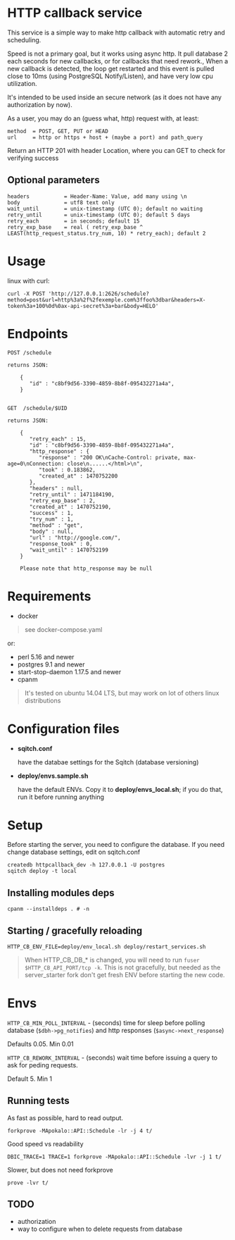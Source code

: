 # HTTP callback service

This service is a simple way to make http callback with automatic retry and scheduling.

Speed is not a primary goal, but it works using async http. It pull database 2 each seconds for new callbacks, or for callbacks that need rework.,
When a new callback is detected, the loop get restarted and this event is pulled close to 10ms (using PostgreSQL Notify/Listen), and have very low cpu utilization.

It's intended to be used inside an secure network (as it does not have any authorization by now).

As a user, you may do an (guess what, http) request with, at least:

    method  = POST, GET, PUT or HEAD
    url     = http or https + host + (maybe a port) and path_query

Return an HTTP 201 with header Location, where you can GET to check for verifying success

## Optional parameters

    headers           = Header-Name: Value, add many using \n
    body              = utf8 text only
    wait_until        = unix-timestamp (UTC 0); default no waiting
    retry_until       = unix-timestamp (UTC 0); default 5 days
    retry_each        = in seconds; default 15
    retry_exp_base    = real ( retry_exp_base ^ LEAST(http_request_status.try_num, 10) * retry_each); default 2

# Usage

linux with curl:

    curl -X POST 'http://127.0.0.1:2626/schedule?method=post&url=http%3a%2f%2fexemple.com%3ffoo%3dbar&headers=X-token%3a+100%0d%0ax-api-secret%3a+bar&body=HELO'

# Endpoints

    POST /schedule

    returns JSON:

        {
           "id" : "c8bf9d56-3390-4859-8b8f-095432271a4a",
        }


    GET  /schedule/$UID

    returns JSON:

        {
           "retry_each" : 15,
           "id" : "c8bf9d56-3390-4859-8b8f-095432271a4a",
           "http_response" : {
              "response" : "200 OK\nCache-Control: private, max-age=0\nConnection: close\n......</html>\n",
              "took" : 0.183862,
              "created_at" : 1470752200
           },
           "headers" : null,
           "retry_until" : 1471184190,
           "retry_exp_base" : 2,
           "created_at" : 1470752190,
           "success" : 1,
           "try_num" : 1,
           "method" : "get",
           "body" : null,
           "url" : "http://google.com/",
           "response_took" : 0,
           "wait_until" : 1470752199
        }

        Please note that http_response may be null


# Requirements

- docker

> see docker-compose.yaml

or:

- perl 5.16 and newer
- postgres 9.1 and newer
- start-stop-daemon 1.17.5 and newer
- cpanm

> It's tested on ubuntu 14.04 LTS, but may work on lot of others linux distributions

# Configuration files

- **sqitch.conf**

    have the databae settings for the Sqitch (database versioning)

- **deploy/envs.sample.sh**

    have the default ENVs. Copy it to **deploy/envs_local.sh**; if you do that, run it before running anything

# Setup

Before starting the server, you need to configure the database.
If you need change database settings, edit on sqitch.conf

    createdb httpcallback_dev -h 127.0.0.1 -U postgres
    sqitch deploy -t local

## Installing modules deps

    cpanm --installdeps . # -n


## Starting / gracefully reloading

    HTTP_CB_ENV_FILE=deploy/env_local.sh deploy/restart_services.sh

> When HTTP_CB_DB_* is changed, you will need to run `fuser $HTTP_CB_API_PORT/tcp -k`. This is not gracefully, but needed as the server_starter fork don't get fresh ENV before starting the new code.


# Envs

`HTTP_CB_MIN_POLL_INTERVAL` - (seconds) time for sleep before polling database (`$dbh->pg_notifies`) and http responses (`$async->next_response`)

Defaults 0.05. Min 0.01

`HTTP_CB_REWORK_INTERVAL` - (seconds) wait time before issuing a query to ask for peding requests.

Default 5. Min 1

## Running tests

As fast as possible, hard to read output.

    forkprove -MApokalo::API::Schedule -lr -j 4 t/

Good speed vs readability

    DBIC_TRACE=1 TRACE=1 forkprove -MApokalo::API::Schedule -lvr -j 1 t/

Slower, but does not need forkprove

    prove -lvr t/

## TODO

- authorization
- way to configure when to delete requests from database

